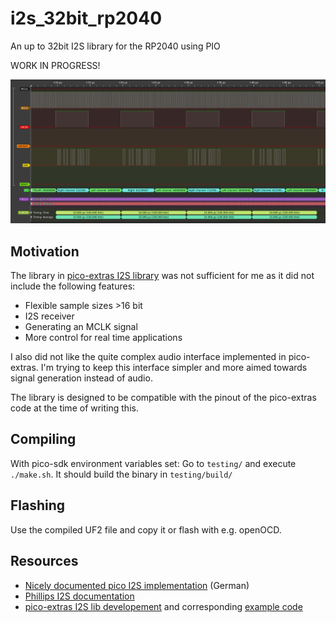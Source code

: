 # i2s_32bit_rp2040
An up to 32bit I2S library for the RP2040 using PIO

WORK IN PROGRESS!

![PulseView waveform](https://github.com/timbk/i2s_32bit_rp2040/blob/main/miscellaneous/pictures/logic_analyzer.png?raw=true)

## Motivation

The library in [pico-extras I2S library](https://github.com/raspberrypi/pico-extras/tree/master/src/rp2_common/pico_audio_i2s) was not sufficient for me as it did not include the following features:

* Flexible sample sizes >16 bit
* I2S receiver
* Generating an MCLK signal
* More control for real time applications

I also did not like the quite complex audio interface implemented in pico-extras. I'm trying to keep this interface simpler and more aimed towards signal generation instead of audio.

The library is designed to be compatible with the pinout of the pico-extras code at the time of writing this.

## Compiling

With pico-sdk environment variables set: Go to `testing/` and execute `./make.sh`. It should build the binary in `testing/build/`

## Flashing

Use the compiled UF2 file and copy it or flash with e.g. openOCD.

## Resources

* [Nicely documented pico I2S implementation](https://www.elektronik-labor.de/Raspberry/Pico13.html) (German)
* [Phillips I2S documentation](https://web.archive.org/web/20070102004400/http://www.nxp.com/acrobat_download/various/I2SBUS.pdf)
* [pico-extras I2S lib developement](https://github.com/raspberrypi/pico-extras/tree/master/src/rp2_common/pico_audio_i2s) and corresponding [example code](https://github.com/raspberrypi/pico-playground/tree/master/audio/sine_wave)
